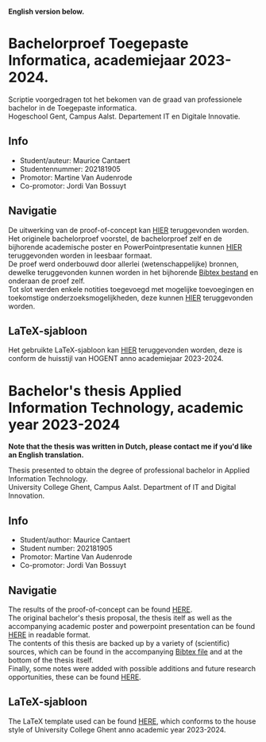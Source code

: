 **English version below.**

# Bachelorproef Toegepaste Informatica, academiejaar 2023-2024.

Scriptie voorgedragen tot het bekomen van de graad van professionele bachelor in de Toegepaste informatica.<br>
Hogeschool Gent, Campus Aalst. Departement IT en Digitale Innovatie.

## Info

* Student/auteur: Maurice Cantaert
* Studentennummer: 202181905
* Promotor: Martine Van Audenrode
* Co-promotor: Jordi Van Bossuyt

## Navigatie
De uitwerking van de proof-of-concept kan [HIER](https://github.com/Skerath/2324-bachelorproef-cantaertmaurice/tree/master/proof-of-concept) teruggevonden worden.<br>
Het originele bachelorproef voorstel, de bachelorproef zelf en de bijhorende academische poster en PowerPointpresentatie kunnen [HIER](https://github.com/Skerath/2324-bachelorproef-cantaertmaurice/tree/master/inzendingen) teruggevonden worden in leesbaar formaat.<br>
De proef werd onderbouwd door allerlei (wetenschappelijke) bronnen, dewelke teruggevonden kunnen worden in het bijhorende [Bibtex bestand](https://github.com/Skerath/2324-bachelorproef-cantaertmaurice/blob/master/bachproef/bachproef.bib) en onderaan de proef zelf.<br>
Tot slot werden enkele notities toegevoegd met mogelijke toevoegingen en toekomstige onderzoeksmogelijkheden, deze kunnen [HIER](https://github.com/Skerath/2324-bachelorproef-cantaertmaurice/blob/master/bachproef/post-research-notes.md) teruggevonden worden.

## LaTeX-sjabloon
Het gebruikte LaTeX-sjabloon kan [HIER](https://github.com/HoGentTIN/latex-hogent-bachproef) teruggevonden worden, deze is conform de huisstijl van HOGENT anno academiejaar 2023-2024.







# Bachelor's thesis Applied Information Technology, academic year 2023-2024
**Note that the thesis was written in Dutch, please contact me if you'd like an English translation.**

Thesis presented to obtain the degree of professional bachelor in Applied Information Technology.<br>
University College Ghent, Campus Aalst. Department of IT and Digital Innovation.

## Info

* Student/author: Maurice Cantaert
* Student number: 202181905
* Promotor: Martine Van Audenrode
* Co-promotor: Jordi Van Bossuyt

## Navigatie
The results of the proof-of-concept can be found [HERE](https://github.com/Skerath/2324-bachelorproef-cantaertmaurice/tree/master/proof-of-concept).<br>
The original bachelor's thesis proposal, the thesis itelf as well as the accompanying academic poster and powerpoint presentation can be found [HERE](https://github.com/Skerath/2324-bachelorproef-cantaertmaurice/tree/master/inzendingen) in readable format.<br>
The contents of this thesis are backed up by a variety of (scientific) sources, which can be found in the accompanying [Bibtex file](https://github.com/Skerath/2324-bachelorproef-cantaertmaurice/blob/master/bachproef/bachproef.bib) and at the bottom of the thesis itself.<br>
Finally, some notes were added with possible additions and future research opportunities, these can be found [HERE](https://github.com/Skerath/2324-bachelorproef-cantaertmaurice/blob/master/bachproef/post-research-notes.md).

## LaTeX-sjabloon
The LaTeX template used can be found [HERE](https://github.com/HoGentTIN/latex-hogent-bachproef), which conforms to the house style of University College Ghent anno academic year 2023-2024.
